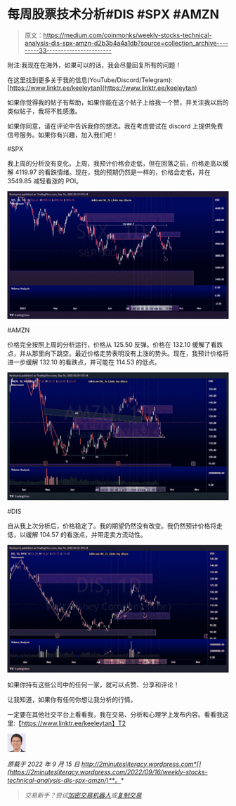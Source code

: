 # 每周股票技术分析#DIS #SPX #AMZN

> 原文：<https://medium.com/coinmonks/weekly-stocks-technical-analysis-dis-spx-amzn-d2b3b4a4a1db?source=collection_archive---------33----------------------->

附注:我现在在海外，如果可以的话，我会尽量回复所有的问题！

在这里找到更多关于我的信息(YouTube/Discord/Telegram):[https://www.linktr.ee/keeleytan](https://www.linktr.ee/keeleytan)

如果你觉得我的帖子有帮助，如果你能在这个帖子上给我一个赞，并关注我以后的类似帖子，我将不胜感激。

如果你同意，请在评论中告诉我你的想法。我在考虑尝试在 discord 上提供免费信号服务。如果你有兴趣，加入我们吧！

#SPX

我上周的分析没有变化。上周，我预计价格会走低，但在回落之前，价格走高以缓解 4119.97 的看跌情绪。现在，我的预期仍然是一样的，价格会走低，并在 3549.85 减轻看涨的 POI。

![](img/9ae6981ca18b67f7c222365204357deb.png)

#AMZN

价格完全按照上周的分析运行，价格从 125.50 反弹。价格在 132.10 缓解了看跌点，并从那里向下跳空。最近价格走势表明没有上涨的势头。现在，我预计价格将进一步缓解 132.10 的看跌点，并可能在 114.53 的低点。

![](img/e200cd4bf068383a299f2032c97d8ad0.png)

#DIS

自从我上次分析后，价格稳定了。我的期望仍然没有改变。我仍然预计价格将走低，以缓解 104.57 的看涨点，并带走卖方流动性。

![](img/99ac3ff1e062391d8283c2bdd1a83531.png)

如果你持有这些公司中的任何一家，就可以点赞、分享和评论！

让我知道，如果你有任何你想让我分析的行情。

一定要在其他社交平台上看看我，我在交易、分析和心理学上发布内容。看看我这里:【https://www.linktr.ee/keeleytan】T2

![](img/1a88de77830acc9f6d44e0dc3a6cc620.png)

*原载于 2022 年 9 月 15 日 http://2minutesliteracy.wordpress.com*[](https://2minutesliteracy.wordpress.com/2022/09/16/weekly-stocks-technical-analysis-dis-spx-amzn/)**。**

> *交易新手？尝试[加密交易机器人](/coinmonks/crypto-trading-bot-c2ffce8acb2a)或[复制交易](/coinmonks/top-10-crypto-copy-trading-platforms-for-beginners-d0c37c7d698c)*
